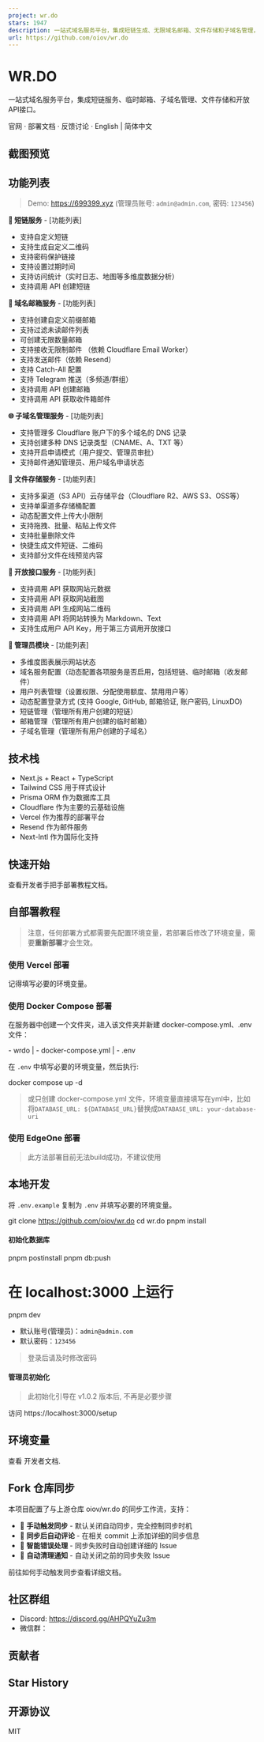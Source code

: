 ```yaml
---
project: wr.do
stars: 1947
description: 一站式域名服务平台，集成短链生成、无限域名邮箱、文件存储和子域名管理，带有管理员面板，支持自部署
url: https://github.com/oiov/wr.do
---
```


WR.DO
=====

一站式域名服务平台，集成短链服务、临时邮箱、子域名管理、文件存储和开放API接口。

官网 · 部署文档 · 反馈讨论 · English | 简体中文

  
  

截图预览
----

功能列表
----

> Demo: https://699399.xyz (管理员账号: `admin@admin.com`, 密码: `123456`)

**🔗 短链服务** - \[功能列表\]

-   支持自定义短链
-   支持生成自定义二维码
-   支持密码保护链接
-   支持设置过期时间
-   支持访问统计（实时日志、地图等多维度数据分析）
-   支持调用 API 创建短链

**📮 域名邮箱服务** - \[功能列表\]

-   支持创建自定义前缀邮箱
-   支持过滤未读邮件列表
-   可创建无限数量邮箱
-   支持接收无限制邮件 （依赖 Cloudflare Email Worker）
-   支持发送邮件（依赖 Resend）
-   支持 Catch-All 配置
-   支持 Telegram 推送（多频道/群组）
-   支持调用 API 创建邮箱
-   支持调用 API 获取收件箱邮件

**🌐 子域名管理服务** - \[功能列表\]

-   支持管理多 Cloudflare 账户下的多个域名的 DNS 记录
-   支持创建多种 DNS 记录类型（CNAME、A、TXT 等）
-   支持开启申请模式（用户提交、管理员审批）
-   支持邮件通知管理员、用户域名申请状态

**📂 文件存储服务** - \[功能列表\]

-   支持多渠道（S3 API）云存储平台（Cloudflare R2、AWS S3、OSS等）
-   支持单渠道多存储桶配置
-   动态配置文件上传大小限制
-   支持拖拽、批量、粘贴上传文件
-   支持批量删除文件
-   快捷生成文件短链、二维码
-   支持部分文件在线预览内容

**📡 开放接口服务** - \[功能列表\]

-   支持调用 API 获取网站元数据
-   支持调用 API 获取网站截图
-   支持调用 API 生成网站二维码
-   支持调用 API 将网站转换为 Markdown、Text
-   支持生成用户 API Key，用于第三方调用开放接口

**👑 管理员模块** - \[功能列表\]

-   多维度图表展示网站状态
-   域名服务配置（动态配置各项服务是否启用，包括短链、临时邮箱（收发邮件）
-   用户列表管理（设置权限、分配使用额度、禁用用户等）
-   动态配置登录方式 (支持 Google, GitHub, 邮箱验证, 账户密码, LinuxDO)
-   短链管理（管理所有用户创建的短链）
-   邮箱管理（管理所有用户创建的临时邮箱）
-   子域名管理（管理所有用户创建的子域名）

技术栈
---

-   Next.js + React + TypeScript
-   Tailwind CSS 用于样式设计
-   Prisma ORM 作为数据库工具
-   Cloudflare 作为主要的云基础设施
-   Vercel 作为推荐的部署平台
-   Resend 作为邮件服务
-   Next-Intl 作为国际化支持

快速开始
----

查看开发者手把手部署教程文档。

自部署教程
-----

> 注意，任何部署方式都需要先配置环境变量，若部署后修改了环境变量，需要**重新部署**才会生效。

### 使用 Vercel 部署

记得填写必要的环境变量。

### 使用 Docker Compose 部署

在服务器中创建一个文件夹，进入该文件夹并新建 docker-compose.yml、.env 文件：

\- wrdo
  | - docker-compose.yml
  | - .env

在 `.env` 中填写必要的环境变量，然后执行:

docker compose up -d

> 或只创建 docker-compose.yml 文件，环境变量直接填写在yml中，比如将`DATABASE_URL: ${DATABASE_URL}`替换成`DATABASE_URL: your-database-uri`

### 使用 EdgeOne 部署

> 此方法部署目前无法build成功，不建议使用

本地开发
----

将 `.env.example` 复制为 `.env` 并填写必要的环境变量。

git clone https://github.com/oiov/wr.do
cd wr.do
pnpm install

#### 初始化数据库

pnpm postinstall
pnpm db:push

# 在 localhost:3000 上运行
pnpm dev

-   默认账号(管理员)：`admin@admin.com`
-   默认密码：`123456`

> 登录后请及时修改密码

#### 管理员初始化

> 此初始化引导在 v1.0.2 版本后, 不再是必要步骤

访问 https://localhost:3000/setup

环境变量
----

查看 开发者文档.

Fork 仓库同步
---------

本项目配置了与上游仓库 oiov/wr.do 的同步工作流，支持：

-   🔄 **手动触发同步** - 默认关闭自动同步，完全控制同步时机
-   💬 **同步后自动评论** - 在相关 commit 上添加详细的同步信息
-   🚨 **智能错误处理** - 同步失败时自动创建详细的 Issue
-   🧹 **自动清理通知** - 自动关闭之前的同步失败 Issue

前往如何手动触发同步查看详细文档。

社区群组
----

-   Discord: https://discord.gg/AHPQYuZu3m
-   微信群：

贡献者
---

Star History
------------

开源协议
----

MIT
